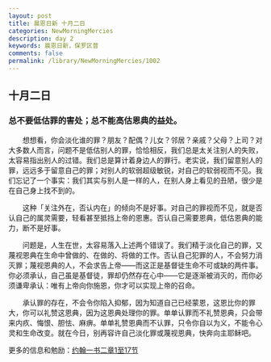 ```yaml
---
layout: post
title: 晨恩日新 十月二日
categories: NewMorningMercies
description: day 2
keywords: 晨恩日新，保罗区普
comments: false
permalink: /library/NewMorningMercies/1002
---
```


## 十月二日

### 总不要低估罪的害处；总不能高估恩典的益处。

&emsp;&emsp;想想看，你会淡化谁的罪？朋友？配偶？儿女？邻居？亲戚？父母？上司？对大多数人而言，问题不是低估别人的罪，恰恰相反，我们总是太关注别人的失败，太容易指出别人的过错。我们总是算计着身边人的罪行。老实说，我们留意别人的罪，远远多于留意自己的罪；对别人的软弱超级敏锐，对自己的软弱视而不见。我们忘记了一个事实：我们其实与别人是一样的人，在别人身上看见的丑陋，很少是在自己身上找不到的。

&emsp;&emsp;这种「关注外在，否认内在」的倾向不是好事。对自己的罪视而不见，就是否认自己的属灵需要，轻看甚至抵挡上帝的恩惠。否认自己需要恩典，低估恩典的能力，断不是好事。

&emsp;&emsp;问题是，人生在世，太容易落入上述两个错误了。我们精于淡化自己的罪，又蔑视恩典在生命中曾做的、在做的、将做的工作。否认自己犯罪的人，不会努力消灭罪；蔑视恩典的人，不会求告上帝——而这正是基督徒生命不可或缺的两件事。你必须承认，自己虽是基督徒，罪却仍然存在心中——它是逐渐被消灭的，而你必须谦卑承认：唯有上帝向你施恩，你才可以实现上帝的召命。

&emsp;&emsp;承认罪的存在，不会令你陷入抑郁，因为知道自己已经蒙恩，这恩比你的罪大，你可以礼赞这恩典，因为这恩典处理你的罪。单单认罪而不礼赞恩典，只会带来内疚、悔恨、胆怯、麻痹。单单礼赞恩典而不认罪，只令你自以为义，不能令心灵和生命改变。就在今日，别再容许自己淡化罪或蔑视恩典，快奔向主耶稣吧。

更多的信息和勉励：[约翰一书二章1至17节]()
